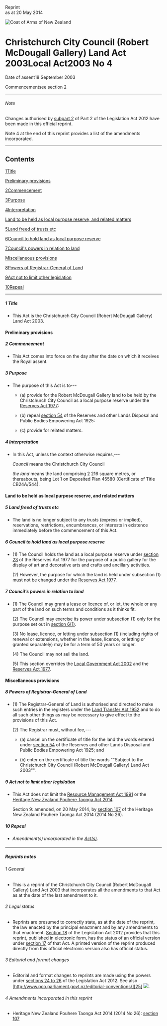 Reprint  
as at 20 May 2014

![Coat of Arms of New Zealand](/images/leg-crest.jpg)

# Christchurch City Council (Robert McDougall Gallery) Land Act 2003Local Act2003 No 4

Date of assent18 September 2003

Commencementsee section 2

---

###### Note

Changes authorised by [subpart 2][0] of Part 2 of the Legislation Act 2012 have been made in this official reprint.

Note 4 at the end of this reprint provides a list of the amendments incorporated.

---

## Contents

[1][1][][1][Title][1]

[Preliminary provisions][2]

[2][3][][3][Commencement][3]

[3][4][][4][Purpose][4]

[4][5][][5][Interpretation][5]

[Land to be held as local purpose reserve, and related matters][6]

[5][7][][7][Land freed of trusts etc][7]

[6][8][][8][Council to hold land as local purpose reserve][8]

[7][9][][9][Council's powers in relation to land][9]

[Miscellaneous provisions][10]

[8][11][][11][Powers of Registrar-General of Land][11]

[9][12][][12][Act not to limit other legislation][12]

[10][13][][13][Repeal][13]

---

##### 1 Title
    
*   This Act is the Christchurch City Council (Robert McDougall Gallery) Land Act 2003\.

#### Preliminary provisions

##### 2 Commencement
    
*   This Act comes into force on the day after the date on which it receives the Royal assent.

##### 3 Purpose
    
*   The purpose of this Act is to---
        
    *   (a) provide for the Robert McDougall Gallery land to be held by the Christchurch City Council as a local purpose reserve under the [Reserves Act 1977][14]:
    
    *   (b) repeal [section 54][15] of the Reserves and other Lands Disposal and Public Bodies Empowering Act 1925:
    
    *   (c) provide for related matters.
    
    

##### 4 Interpretation
    
*   In this Act, unless the context otherwise requires,---
    
    _Council_ means the Christchurch City Council
    
    _the land_ means the land comprising 2 216 square metres, or thereabouts, being Lot 1 on Deposited Plan 45580 (Certificate of Title CB24A/544).

#### Land to be held as local purpose reserve, and related matters

##### 5 Land freed of trusts etc
    
*   The land is no longer subject to any trusts (express or implied), reservations, restrictions, encumbrances, or interests in existence immediately before the commencement of this Act.

##### 6 Council to hold land as local purpose reserve
    
*   (1) The Council holds the land as a local purpose reserve under [section 23][16] of the Reserves Act 1977 for the purpose of a public gallery for the display of art and decorative arts and crafts and ancillary activities.
    
    (2) However, the purpose for which the land is held under subsection (1) must not be changed under the [Reserves Act 1977][14].

##### 7 Council's powers in relation to land
    
*   (1) The Council may grant a lease or licence of, or let, the whole or any part of the land on such terms and conditions as it thinks fit.
    
    (2) The Council may exercise its power under subsection (1) only for the purpose set out in [section 6(1)][8].
    
    (3) No lease, licence, or letting under subsection (1) (including rights of renewal or extensions, whether in the lease, licence, or letting or granted separately) may be for a term of 50 years or longer.
    
    (4) The Council may not sell the land.
    
    (5) This section overrides the [Local Government Act 2002][17] and the [Reserves Act 1977][14].

#### Miscellaneous provisions

##### 8 Powers of Registrar-General of Land
    
*   (1) The Registrar-General of Land is authorised and directed to make such entries in the registers under the [Land Transfer Act 1952][18] and to do all such other things as may be necessary to give effect to the provisions of this Act.
    
    (2) The Registrar must, without fee,---
        
    *   (a) cancel on the certificate of title for the land the words entered under [section 54][15] of the Reserves and other Lands Disposal and Public Bodies Empowering Act 1925; and
    
    *   (b) enter on the certificate of title the words ""Subject to the Christchurch City Council (Robert McDougall Gallery) Land Act 2003"".
    
    

##### 9 Act not to limit other legislation
    
*   This Act does not limit the [Resource Management Act 1991][19] or the [Heritage New Zealand Pouhere Taonga Act 2014][20].
    
    Section 9: amended, on 20 May 2014, by [section 107][21] of the Heritage New Zealand Pouhere Taonga Act 2014 (2014 No 26).

##### 10 Repeal
    
*   _Amendment(s) incorporated in the [Act(s)][15]._

#### 

---

##### Reprints notes

###### 1 General
    
*   This is a reprint of the Christchurch City Council (Robert McDougall Gallery) Land Act 2003 that incorporates all the amendments to that Act as at the date of the last amendment to it.

###### 2 Legal status
    
*   Reprints are presumed to correctly state, as at the date of the reprint, the law enacted by the principal enactment and by any amendments to that enactment. [Section 18][22] of the Legislation Act 2012 provides that this reprint, published in electronic form, has the status of an official version under [section 17][23] of that Act. A printed version of the reprint produced directly from this official electronic version also has official status.

###### 3 Editorial and format changes
    
*   Editorial and format changes to reprints are made using the powers under [sections 24 to 26][24] of the Legislation Act 2012\. See also [http://www.pco.parliament.govt.nz/editorial-conventions/][25] ![](/images/external_link.gif).

###### 4 Amendments incorporated in this reprint
    
*   Heritage New Zealand Pouhere Taonga Act 2014 (2014 No 26): [section 107][21]



[0]: http://www.legislation.govt.nz/act/local/2003/0004/latest/link.aspx?id=DLM2998524
[1]: http://www.legislation.govt.nz/act/local/2003/0004/latest/whole.html#DLM87789
[2]: http://www.legislation.govt.nz/act/local/2003/0004/latest/whole.html#DLM2257101
[3]: http://www.legislation.govt.nz/act/local/2003/0004/latest/whole.html#DLM87791
[4]: http://www.legislation.govt.nz/act/local/2003/0004/latest/whole.html#DLM87792
[5]: http://www.legislation.govt.nz/act/local/2003/0004/latest/whole.html#DLM87793
[6]: http://www.legislation.govt.nz/act/local/2003/0004/latest/whole.html#DLM2257102
[7]: http://www.legislation.govt.nz/act/local/2003/0004/latest/whole.html#DLM87799
[8]: http://www.legislation.govt.nz/act/local/2003/0004/latest/whole.html#DLM88300
[9]: http://www.legislation.govt.nz/act/local/2003/0004/latest/whole.html#DLM88301
[10]: http://www.legislation.govt.nz/act/local/2003/0004/latest/whole.html#DLM2257103
[11]: http://www.legislation.govt.nz/act/local/2003/0004/latest/whole.html#DLM88303
[12]: http://www.legislation.govt.nz/act/local/2003/0004/latest/whole.html#DLM88304
[13]: http://www.legislation.govt.nz/act/local/2003/0004/latest/whole.html#DLM88305
[14]: http://www.legislation.govt.nz/act/local/2003/0004/latest/link.aspx?id=DLM444304
[15]: http://www.legislation.govt.nz/act/local/2003/0004/latest/link.aspx?id=DLM201036
[16]: http://www.legislation.govt.nz/act/local/2003/0004/latest/link.aspx?id=DLM444626
[17]: http://www.legislation.govt.nz/act/local/2003/0004/latest/link.aspx?id=DLM170872
[18]: http://www.legislation.govt.nz/act/local/2003/0004/latest/link.aspx?id=DLM269031
[19]: http://www.legislation.govt.nz/act/local/2003/0004/latest/link.aspx?id=DLM230264
[20]: http://www.legislation.govt.nz/act/local/2003/0004/latest/link.aspx?id=DLM4005402
[21]: http://www.legislation.govt.nz/act/local/2003/0004/latest/link.aspx?id=DLM4005646
[22]: http://www.legislation.govt.nz/act/local/2003/0004/latest/link.aspx?id=DLM2998516
[23]: http://www.legislation.govt.nz/act/local/2003/0004/latest/link.aspx?id=DLM2998515
[24]: http://www.legislation.govt.nz/act/local/2003/0004/latest/link.aspx?id=DLM2998532
[25]: http://www.pco.parliament.govt.nz/editorial-conventions/